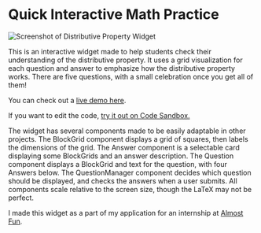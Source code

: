 # Quick Interactive Math Practice

![Screenshot of Distributive Property Widget](https://i.imgur.com/Nc0abVU.png)

This is an interactive widget made to help students check their understanding of the distributive property. It uses a grid visualization for each question and answer to emphasize how the distributive property works. There are five questions, with a small celebration once you get all of them!

You can check out a [live demo here](https://csb-c0wic.netlify.app/).

If you want to edit the code, [try it out on Code Sandbox.](https://codesandbox.io/s/github/bakerfugu/quick-practice-distributive-property)

The widget has several components made to be easily adaptable in other projects. The BlockGrid component displays a grid of squares, then labels the dimensions of the grid. The Answer component is a selectable card displaying some BlockGrids and an answer description. The Question component displays a BlockGrid and text for the question, with four Answers below. The QuestionManager component decides which question should be displayed, and checks the answers when a user submits. All components scale relative to the screen size, though the LaTeX may not be perfect.

I made this widget as a part of my application for an internship at [Almost Fun](https://www.almostfun.org/).
